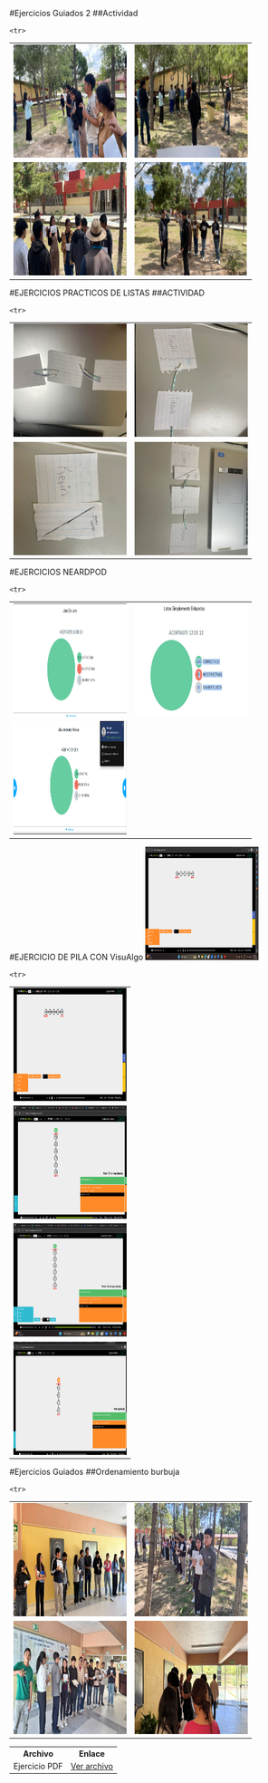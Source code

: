 #Ejercicios Guiados 2
##Actividad

<table>
  <tr>
  <td><img src="https://github.com/KevinCuevas06/EjerciciosGuiados2/blob/main/U2ACT2%20Lista%20Encantada%20Humana%20en%20Java(capturas)/Captura%20de%20pantalla%202025-10-20%20160051.png?raw=true"
  width="200px" height="200px"></td>
      <td><img src="https://github.com/KevinCuevas06/EjerciciosGuiados2/blob/main/U2ACT2%20Lista%20Encantada%20Humana%20en%20Java(capturas)/Captura%20de%20pantalla%202025-10-20%20160111.png?raw=true"
  width="200px" height="200px"></td>
  </tr>

    <tr>
  <td><img src="https://github.com/KevinCuevas06/EjerciciosGuiados2/blob/main/U2ACT2%20Lista%20Encantada%20Humana%20en%20Java(capturas)/Captura%20de%20pantalla%202025-10-20%20160137.png?raw=true"
  width="200px" height="200px"></td>
      <td><img src="https://github.com/KevinCuevas06/EjerciciosGuiados2/blob/main/U2ACT2%20Lista%20Encantada%20Humana%20en%20Java(capturas)/Captura%20de%20pantalla%202025-10-20%20160213.png?raw=true"
  width="200px" height="200px"></td>
  </tr>
</table>
#EJERCICIOS PRACTICOS DE LISTAS
##ACTIVIDAD 
<table>
  <tr>
  <td><img src="https://github.com/KevinCuevas06/EjerciciosGuiados2/blob/main/Ejercicios%20Practicos%20de%20listas/Captura%20de%20pantalla%202025-10-20%20204810.png?raw=true"
  width="200px" height="200px"></td>
      <td><img src="https://github.com/KevinCuevas06/EjerciciosGuiados2/blob/main/Ejercicios%20Practicos%20de%20listas/Captura%20de%20pantalla%202025-10-20%20204818.png?raw=true"
  width="200px" height="200px"></td>
  </tr>

    <tr>
  <td><img src="https://github.com/KevinCuevas06/EjerciciosGuiados2/blob/main/Ejercicios%20Practicos%20de%20listas/Captura%20de%20pantalla%202025-10-20%20204826.png?raw=true"
  width="200px" height="200px"></td>
      <td><img src="https://github.com/KevinCuevas06/EjerciciosGuiados2/blob/main/Ejercicios%20Practicos%20de%20listas/Captura%20de%20pantalla%202025-10-20%20204839.png?raw=true"
  width="200px" height="200px"></td>
  </tr>
</table>
#EJERCICIOS NEARDPOD
<table>
  <tr>
  <td><img src="https://github.com/KevinCuevas06/EjerciciosGuiados2/blob/main/Visualgo/Captura%20de%20pantalla%202025-10-20%20215412.png?raw=true"
  width="200px" height="200px"></td>
      <td><img src="https://github.com/KevinCuevas06/EjerciciosGuiados2/blob/main/Visualgo/Captura%20de%20pantalla%202025-10-20%20215425.png?raw=true"
  width="200px" height="200px"></td>
  </tr>

    <tr>
  <td><img src="https://github.com/KevinCuevas06/EjerciciosGuiados2/blob/main/Visualgo/Captura%20de%20pantalla%202025-10-20%20215440.png?raw=true"
  width="200px" height="200px"></td>
  </tr>
</table>
#EJERCICIO DE PILA CON VisuAlgo
<table>
  <tr>
    <img
src="https://github.com/KevinCuevas06/EjerciciosGuiados2/blob/main/U2ACT2%20Ejercicio%20de%20Pila%20con%20VisuAlgo/Captura%20de%20pantalla%202025-10-17%20134642.png?raw=true"
  width="200px" height="200px"></td>
  </tr>
    <td><img src="https://github.com/KevinCuevas06/EjerciciosGuiados2/blob/main/U2ACT2%20Ejercicio%20de%20Pila%20con%20VisuAlgo/Captura%20de%20pantalla%202025-10-17%20134948.png?raw=true"
  width="200px" height="200px"></td>
  </tr>
    <td><img src="https://github.com/KevinCuevas06/EjerciciosGuiados2/blob/main/U2ACT2%20Ejercicio%20de%20Pila%20con%20VisuAlgo/Captura%20de%20pantalla%202025-10-17%20135745.png?raw=true"
  width="200px" height="200px"></td>
  </tr>
      <td><img src="https://github.com/KevinCuevas06/EjerciciosGuiados2/blob/main/U2ACT2%20Ejercicio%20de%20Pila%20con%20VisuAlgo/Captura%20de%20pantalla%202025-10-17%20140004.png?raw=true"
  width="200px" height="200px"></td>
  </tr>
  
    <tr>
  <td><img src="https://github.com/KevinCuevas06/EjerciciosGuiados2/blob/main/U2ACT2%20Ejercicio%20de%20Pila%20con%20VisuAlgo/Captura%20de%20pantalla%202025-10-17%20140204.png?raw=true"
  width="200px" height="200px"></td>
  </tr>
</table>

#Ejercicios Guiados 
##Ordenamiento burbuja

<table>
  <tr>
  <td><img src="https://github.com/KevinCuevas06/EjerciciosGuiados2/blob/main/OrdenamientoBurbuja/338948d2-8b47-4236-8935-ee384361032e.jpg?raw=true"
  width="200px" height="200px"></td>
      <td><img src="https://github.com/KevinCuevas06/EjerciciosGuiados2/blob/main/OrdenamientoBurbuja/5fda5fba-ae61-4c70-92f0-d32ac99ffd7c.jpg?raw=true"
  width="200px" height="200px"></td>
  </tr>

    <tr>
  <td><img src="https://github.com/KevinCuevas06/EjerciciosGuiados2/blob/main/OrdenamientoBurbuja/a3498e1d-c782-46ae-8318-8cb9d165eee0.jpg?raw=true"
  width="200px" height="200px"></td>
      <td><img src="https://github.com/KevinCuevas06/EjerciciosGuiados2/blob/main/OrdenamientoBurbuja/f01e02c1-9f0c-4df4-ab9f-19725be7c9cc.jpg?raw=true"
  width="200px" height="200px"></td>
  </tr>
</table>
<table>
  <tr>
    <th>Archivo</th>
    <th>Enlace</th>
  </tr>
  <tr>
    <td>Ejercicio PDF</td>
    <td><a href="https://github.com/KevinCuevas06/EjerciciosGuiados2/blob/main/U2ACT1%20Ejercicio%20de%20Ordenamiento%20por%20Intercambio%20con%20Tarjetas1.pdf">Ver archivo</a></td>
  </tr>
</table>


